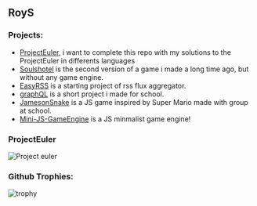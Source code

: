 ## RoyS

### Projects: 
- [ProjectEuler](https://github.com/RoyS122/ProjectEuler), i want to complete this repo with my solutions to the ProjectEuler in differents languages
- [Soulshotel](https://github.com/RoyS122/SoulsHotel) is the second version of a game i made a long time ago, but without any game engine.
- [EasyRSS](https://github.com/RoyS122/EasyRSS/) is a starting project of rss flux aggregator.
- [graphQL](https://github.com/RoyS122/graphQL) is a short project i made for school.
- [JamesonSnake](https://github.com/RoyS122/JamesonSnake) is a JS game inspired by Super Mario made with group at school.
- [Mini-JS-GameEngine](https://github.com/RoyS122/Mini-JS-GameEngine) is a JS minmalist game engine!

### ProjectEuler
![Project euler](https://projecteuler.net/profile/SimonRoy.png)
### Github Trophies:
![trophy](https://github-profile-trophy.vercel.app/?username=RoyS122&theme=juicyfresh)

